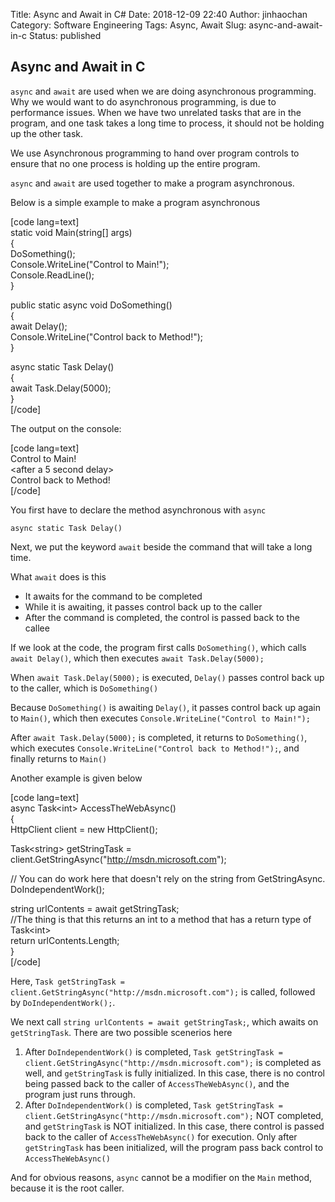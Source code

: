 Title: Async and Await in C#
Date: 2018-12-09 22:40
Author: jinhaochan
Category: Software Engineering
Tags: Async, Await
Slug: async-and-await-in-c
Status: published

Async and Await in C
--------------------

`async` and `await` are used when we are doing asynchronous programming. Why we would want to do asynchronous programming, is due to performance issues. When we have two unrelated tasks that are in the program, and one task takes a long time to process, it should not be holding up the other task.

We use Asynchronous programming to hand over program controls to ensure that no one process is holding up the entire program.

`async` and `await` are used together to make a program asynchronous.

Below is a simple example to make a program asynchronous

\[code lang=text\]  
static void Main(string\[\] args)  
{  
DoSomething();  
Console.WriteLine("Control to Main!");  
Console.ReadLine();  
}

public static async void DoSomething()  
{  
await Delay();  
Console.WriteLine("Control back to Method!");  
}

async static Task Delay()  
{  
await Task.Delay(5000);  
}  
\[/code\]

The output on the console:

\[code lang=text\]  
Control to Main!  
&lt;after a 5 second delay&gt;  
Control back to Method!  
\[/code\]

You first have to declare the method asynchronous with `async`

`async static Task Delay()`

Next, we put the keyword `await` beside the command that will take a long time.

What `await` does is this  
- It awaits for the command to be completed  
- While it is awaiting, it passes control back up to the caller  
- After the command is completed, the control is passed back to the callee

If we look at the code, the program first calls `DoSomething()`, which calls `await Delay()`, which then executes `await Task.Delay(5000);`

When `await Task.Delay(5000);` is executed, `Delay()` passes control back up to the caller, which is `DoSomething()`

Because `DoSomething()` is awaiting `Delay()`, it passes control back up again to `Main()`, which then executes `Console.WriteLine("Control to Main!");`

After `await Task.Delay(5000);` is completed, it returns to `DoSomething()`, which executes `Console.WriteLine("Control back to Method!");`, and finally returns to `Main()`

Another example is given below

\[code lang=text\]  
async Task&lt;int&gt; AccessTheWebAsync()  
{  
HttpClient client = new HttpClient();

Task&lt;string&gt; getStringTask = client.GetStringAsync("http://msdn.microsoft.com");

// You can do work here that doesn't rely on the string from GetStringAsync.  
DoIndependentWork();

string urlContents = await getStringTask;  
//The thing is that this returns an int to a method that has a return type of Task&lt;int&gt;  
return urlContents.Length;  
}  
\[/code\]

Here, `Task getStringTask = client.GetStringAsync("http://msdn.microsoft.com");` is called, followed by `DoIndependentWork();`.

We next call `string urlContents = await getStringTask;`, which awaits on `getStringTask`. There are two possible scenerios here

1.  After `DoIndependentWork()` is completed, `Task getStringTask = client.GetStringAsync("http://msdn.microsoft.com");` is completed as well, and `getStringTask` is fully initialized. In this case, there is no control being passed back to the caller of `AccessTheWebAsync()`, and the program just runs through.
2.  After `DoIndependentWork()` is completed, `Task getStringTask = client.GetStringAsync("http://msdn.microsoft.com");` NOT completed, and `getStringTask` is NOT initialized. In this case, there control is passed back to the caller of `AccessTheWebAsync()` for execution. Only after `getStringTask` has been initialized, will the program pass back control to `AccessTheWebAsync()`

And for obvious reasons, `async` cannot be a modifier on the `Main` method, because it is the root caller.
